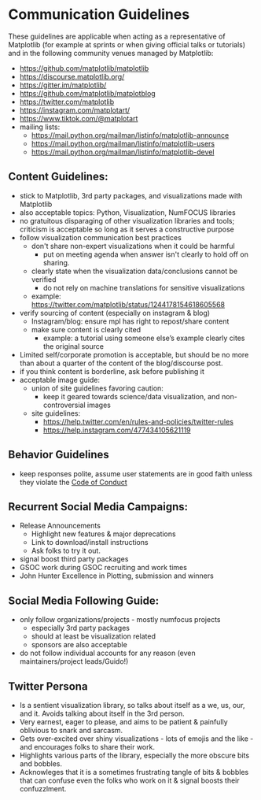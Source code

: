 # Communication Guidelines
These guidelines are applicable when acting as a representative of Matplotlib (for example at sprints or when giving official talks or tutorials) and in the following community venues managed by Matplotlib:
* https://github.com/matplotlib/matplotlib
* https://discourse.matplotlib.org/
* https://gitter.im/matplotlib/ 
* https://github.com/matplotlib/matplotblog 
* https://twitter.com/matplotlib
* https://instagram.com/matplotart/
* https://www.tiktok.com/@matplotart
* mailing lists:
    * https://mail.python.org/mailman/listinfo/matplotlib-announce
    * https://mail.python.org/mailman/listinfo/matplotlib-users
    * https://mail.python.org/mailman/listinfo/matplotlib-devel

## Content Guidelines:
- stick to Matplotlib, 3rd party packages, and visualizations made with Matplotlib
- also acceptable topics: Python, Visualization, NumFOCUS libraries
- no gratuitous disparaging of other visualization libraries and tools; criticism is acceptable so long as it serves a constructive purpose
- follow visualization communication best practices
    - don't share non-expert visualizations when it could be harmful
      - put on meeting agenda when answer isn't clearly to hold off on sharing. 
    - clearly state when the visualization data/conclusions cannot be verified
      - do not rely on machine translations for sensitive visualizations
    - example: https://twitter.com/matplotlib/status/1244178154618605568
- verify sourcing of content (especially on instagram & blog)
    - Instagram/blog: ensure mpl has right to repost/share content 
    - make sure content is clearly cited
        - example: a tutorial using someone else’s example clearly cites the original source
- Limited self/corporate promotion is acceptable, but should be no more than about a quarter of the content of the blog/discourse post. 
- if you think content is borderline, ask before publishing it 
- acceptable image guide:
    - union of site guidelines favoring caution:
        - keep  it geared towards science/data visualization, and non-controversial images 
    - site guidelines:
        - https://help.twitter.com/en/rules-and-policies/twitter-rules
        - https://help.instagram.com/477434105621119
        
## Behavior Guidelines
- keep responses polite, assume user statements are in good faith unless they violate the [Code of Conduct](https://www.python.org/psf/conduct/)

## Recurrent Social Media Campaigns:
- Release Announcements
    - Highlight new features & major deprecations
    - Link to download/install instructions
    - Ask folks to try it out. 
- signal  boost third party packages
- GSOC work during GSOC recruiting and work times
- John Hunter Excellence in Plotting, submission and winners

## Social Media Following Guide:
- only follow organizations/projects - mostly numfocus projects 
    - especially 3rd party packages
    - should at least be visualization related
    - sponsors are also acceptable
- do not follow individual accounts for any reason (even maintainers/project leads/Guido!) 

## Twitter Persona
* Is a sentient visualization library, so talks about itself as a we, us, our, and it. Avoids talking about itself in the 3rd person. 
* Very earnest, eager to please, and aims to be patient & painfully oblivious to snark and sarcasm.  
* Gets over-excited over shiny visualizations - lots of emojis and the like - and encourages folks to share their work. 
* Highlights various parts of the library, especially the more obscure bits and bobbles. 
* Acknowleges that it is a sometimes frustrating tangle of bits & bobbles that can confuse even the folks who work on it & signal boosts their confuzzlment. 
